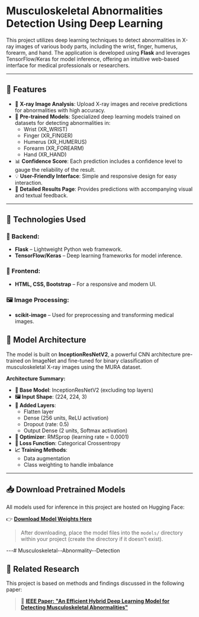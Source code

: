 # Musculoskeletal Abnormalities Detection Using Deep Learning

This project utilizes deep learning techniques to detect abnormalities in X-ray images of various body parts, including the wrist, finger, humerus, forearm, and hand. The application is developed using **Flask** and leverages TensorFlow/Keras for model inference, offering an intuitive web-based interface for medical professionals or researchers.

---

## 🚀 Features

- 🩻 **X-ray Image Analysis**: Upload X-ray images and receive predictions for abnormalities with high accuracy.
- 🧠 **Pre-trained Models**: Specialized deep learning models trained on datasets for detecting abnormalities in:
  - Wrist (XR_WRIST)
  - Finger (XR_FINGER)
  - Humerus (XR_HUMERUS)
  - Forearm (XR_FOREARM)
  - Hand (XR_HAND)
- 📊 **Confidence Score**: Each prediction includes a confidence level to gauge the reliability of the result.
- 💡 **User-Friendly Interface**: Simple and responsive design for easy interaction.
- 📄 **Detailed Results Page**: Provides predictions with accompanying visual and textual feedback.

---

## 🧰 Technologies Used

### 🔧 Backend:
- **Flask** – Lightweight Python web framework.
- **TensorFlow/Keras** – Deep learning frameworks for model inference.

### 🎨 Frontend:
- **HTML, CSS, Bootstrap** – For a responsive and modern UI.

### 🖼️ Image Processing:
- **scikit-image** – Used for preprocessing and transforming medical images.

## 🧠 Model Architecture

The model is built on **InceptionResNetV2**, a powerful CNN architecture pre-trained on ImageNet and fine-tuned for binary classification of musculoskeletal X-ray images using the MURA dataset.

**Architecture Summary:**

- **🔗 Base Model**: InceptionResNetV2 (excluding top layers)
- **🖼️ Input Shape**: (224, 224, 3)
- **🧱 Added Layers**:
  - Flatten layer
  - Dense (256 units, ReLU activation)
  - Dropout (rate: 0.5)
  - Output Dense (2 units, Softmax activation)
- **🧪 Optimizer**: RMSprop (learning rate = 0.0001)
- **🧮 Loss Function**: Categorical Crossentropy
- **📈 Training Methods**:
  - Data augmentation
  - Class weighting to handle imbalance
---

## 📥 Download Pretrained Models

All models used for inference in this project are hosted on Hugging Face:

👉 [**Download Model Weights Here**](https://huggingface.co/thor15/Musculoskeletal-Abnormalities-Detection-by-DL/tree/main)

> After downloading, place the model files into the `models/` directory within your project (create the directory if it doesn't exist).

---# Musculoskeletal--Abnormality--Detection

## 📄 Related Research

This project is based on methods and findings discussed in the following paper:

> 🔗 [**IEEE Paper: "An Efficient Hybrid Deep Learning Model for Detecting Musculoskeletal Abnormalities"**]([https://ieeexplore.ieee.org/document/10927966](https://ieeexplore.ieee.org/document/10927835))

